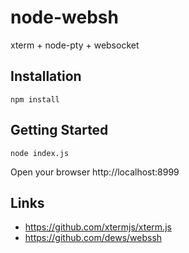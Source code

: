 # node-websh

xterm + node-pty + websocket

## Installation   

```
npm install
```

## Getting Started

```
node index.js
```

Open your browser http://localhost:8999    

## Links

- https://github.com/xtermjs/xterm.js
- https://github.com/dews/webssh